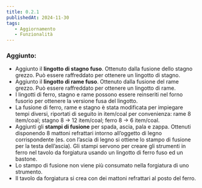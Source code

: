 ```yaml
---
title: 0.2.1
publishedAt: 2024-11-30
tags:
   - Aggiornamento
   - Funzionalità
---
```


### Aggiunto:
- Aggiunto il **lingotto di stagno fuso**. Ottenuto dalla fusione dello stagno grezzo. Può essere raffreddato per ottenere un lingotto di stagno.
- Aggiunto il **lingotto di rame fuso**. Ottenuto dalla fusione del rame grezzo. Può essere raffreddato per ottenere un lingotto di rame.
- I lingotti di ferro, stagno e rame possono essere reinseriti nel forno fusorio per ottenere la versione fusa del lingotto.
- La fusione di ferro, rame e stagno è stata modificata per impiegare tempi diversi, riportati di seguito in item/coal per convenienza: rame 8 item/coal; stagno 8 → 12 item/coal; ferro 8 → 6 item/coal.
- Aggiunti gli **stampi di fusione** per spada, ascia, pala e zappa. Ottenuti disponendo 8 mattoni refrattari intorno all’oggetto di legno corrispondente (es. con l’ascia di legno si ottiene lo stampo di fusione per la testa dell’ascia). Gli stampi servono per creare gli strumenti in ferro nel tavolo da forgiatura usando un lingotto di ferro fuso ed un bastone.
- Lo stampo di fusione non viene più consumato nella forgiatura di uno strumento.
- Il tavolo da forgiatura si crea con dei mattoni refrattari al posto del ferro.